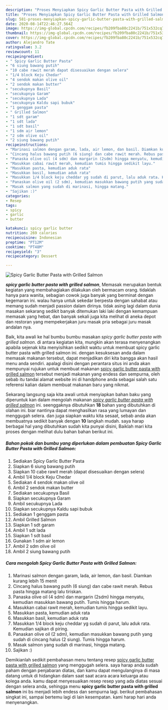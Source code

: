 ```yaml
---
description: "Proses Menyiapkan Spicy Garlic Butter Pasta with Grilled Salmon, Bisa Manjain Lidah"
title: "Proses Menyiapkan Spicy Garlic Butter Pasta with Grilled Salmon, Bisa Manjain Lidah"
slug: 581-proses-menyiapkan-spicy-garlic-butter-pasta-with-grilled-salmon-bisa-manjain-lidah
date: 2020-08-14T22:46:27.564Z
image: https://img-global.cpcdn.com/recipes/fb209fba80c2241b/751x532cq70/spicy-garlic-butter-pasta-with-grilled-salmon-foto-resep-utama.jpg
thumbnail: https://img-global.cpcdn.com/recipes/fb209fba80c2241b/751x532cq70/spicy-garlic-butter-pasta-with-grilled-salmon-foto-resep-utama.jpg
cover: https://img-global.cpcdn.com/recipes/fb209fba80c2241b/751x532cq70/spicy-garlic-butter-pasta-with-grilled-salmon-foto-resep-utama.jpg
author: Alejandro Tate
ratingvalue: 3.2
reviewcount: 11
recipeingredient:
- " Spicy Garlic Butter Pasta"
- "6 siung bawang putih"
- "10 cabe rawit merah dapat disesuaikan dengan selera"
- "1/4 block Keju Chedar"
- "4 sendok makan olive oil"
- "2 sendok makan butter"
- "secukupnya Basil"
- "secukupnya Garam"
- "secukupnya Lada"
- "secukupnya Kaldu sapi bubuk"
- "1 genggam pasta"
- " Grilled Salmon"
- "1 sdt garam"
- "1 sdt lada"
- "1 sdt basil"
- "1 sdm air lemon"
- "2 sdm olive oil"
- "2 siung bawang putih"
recipeinstructions:
- "Marinasi salmon dengan garam, lada, air lemon, dan basil. Diamkan kurang lebih 15 menit"
- "Cincang halus bawang putih (6 siung) dan cabe rawit merah. Rebus pasta hingga matang lalu tiriskan."
- "Panaska olive oil (4 sdm) dan margarin (2sdm) hingga menyatu, kemudian masukkan bawang putih. Tumis hingga harum."
- "Masukkan cabai rawit merah, kemudian tumis hingga sedikit layu."
- "Masukkan pasta, kemudian aduk rata"
- "Masukkan basil, kemudian aduk rata"
- "Masukkan 1/4 block keju cheddar yg sudah di parut, lalu aduk rata. Kemudian sajikan di piring."
- "Panaskan olive oil (2 sdm), kemudian masukkan bawang putih yang sudah di cincang halus (2 siung). Tumis hingga harum."
- "Masak salmon yang sudah di marinasi, hingga matang."
- "Sajikan :)"
categories:
- Resep
tags:
- spicy
- garlic
- butter

katakunci: spicy garlic butter 
nutrition: 269 calories
recipecuisine: Indonesian
preptime: "PT12M"
cooktime: "PT48M"
recipeyield: "3"
recipecategory: Dessert

---
```



![Spicy Garlic Butter Pasta with Grilled Salmon](https://img-global.cpcdn.com/recipes/fb209fba80c2241b/751x532cq70/spicy-garlic-butter-pasta-with-grilled-salmon-foto-resep-utama.jpg)

<b><i>spicy garlic butter pasta with grilled salmon</i></b>, Memasak merupakan bentuk kegiatan yang membahagiakan dilakukan oleh bermacam orang. tidaklah hanya para wanita, sebagian cowok juga banyak yang berminat dengan kegemaran ini. walau hanya untuk sekedar berpesta dengan sahabat atau memang sudah menjadi passion dalam dirinya. tidak asing lagi dalam dunia masakan sekarang sedikit banyak ditemukan laki laki dengan kemampuan memasak yang hebat, dan banyak sekali juga kita melihat di aneka depot dan restoran yang mempekerjakan juru masak pria sebagai juru masak andalan nya.

Baik, kita awali ke hal bumbu bumbu masakan <i>spicy garlic butter pasta with grilled salmon</i>. di antara kegiatan kita, mungkin akan terasa menyenangkan apabila sejenak kita menyisihkan sedikit waktu untuk membuat spicy garlic butter pasta with grilled salmon ini. dengan kesuksesan anda dalam memasak makanan tersebut, dapat menjadikan diri kita bangga akan hasil menu anda sendiri. apalagi disini dengan perantara situs ini anda akan mempunyai rujukan untuk membuat makanan <u>spicy garlic butter pasta with grilled salmon</u> tersebut menjadi makanan yang endess dan sempurna, oleh sebab itu tandai alamat website ini di handphone anda sebagai salah satu referensi kalian dalam membuat makanan baru yang nikmat.




Sekarang langsung saja kita awali untuk menyiapkan bahan baku yang diperuntuk kan dalam mengolah makanan <u><i>spicy garlic butter pasta with grilled salmon</i></u> ini. seenggaknya dibutuhkan <b>18</b> bahan yang dibutuhkan di olahan ini. biar nantinya dapat menghasilkan rasa yang lumayan dan menggugah selera. dan juga siapkan waktu kita sesaat, sebab anda akan membuatnya sedikit banyak dengan <b>10</b> langkah mudah. saya harap berbagai hal yang dibutuhkan sudah kita punyai disini, Baiklah mari kita proses dengan melihat dulu bahan bahan berikut ini.

<!--inarticleads1-->

##### Bahan pokok dan bumbu yang diperlukan dalam pembuatan Spicy Garlic Butter Pasta with Grilled Salmon:

1. Sediakan  Spicy Garlic Butter Pasta
1. Siapkan 6 siung bawang putih
1. Siapkan 10 cabe rawit merah (dapat disesuaikan dengan selera)
1. Ambil 1/4 block Keju Chedar
1. Sediakan 4 sendok makan olive oil
1. Ambil 2 sendok makan butter
1. Sediakan secukupnya Basil
1. Siapkan secukupnya Garam
1. Ambil secukupnya Lada
1. Siapkan secukupnya Kaldu sapi bubuk
1. Sediakan 1 genggam pasta
1. Ambil  Grilled Salmon
1. Siapkan 1 sdt garam
1. Ambil 1 sdt lada
1. Siapkan 1 sdt basil
1. Gunakan 1 sdm air lemon
1. Ambil 2 sdm olive oil
1. Ambil 2 siung bawang putih




<!--inarticleads2-->

##### Cara mengolah Spicy Garlic Butter Pasta with Grilled Salmon:

1. Marinasi salmon dengan garam, lada, air lemon, dan basil. Diamkan kurang lebih 15 menit
1. Cincang halus bawang putih (6 siung) dan cabe rawit merah. Rebus pasta hingga matang lalu tiriskan.
1. Panaska olive oil (4 sdm) dan margarin (2sdm) hingga menyatu, kemudian masukkan bawang putih. Tumis hingga harum.
1. Masukkan cabai rawit merah, kemudian tumis hingga sedikit layu.
1. Masukkan pasta, kemudian aduk rata
1. Masukkan basil, kemudian aduk rata
1. Masukkan 1/4 block keju cheddar yg sudah di parut, lalu aduk rata. Kemudian sajikan di piring.
1. Panaskan olive oil (2 sdm), kemudian masukkan bawang putih yang sudah di cincang halus (2 siung). Tumis hingga harum.
1. Masak salmon yang sudah di marinasi, hingga matang.
1. Sajikan :)




Demikianlah sedikit pembahasan menu tentang resep <u>spicy garlic butter pasta with grilled salmon</u> yang menggugah selera. saya harap anda sudah paham dengan penjabaran diatas, dan kamu dapat mengulanginya di masa datang untuk di hidangkan dalam saat saat acara acara keluarga atau kolega anda. kamu dapat menyesuaikan resep resep yang ada diatas sesuai dengan selera anda, sehingga menu <b>spicy garlic butter pasta with grilled salmon</b> ini bs menjadi lebih endess dan sempurna lagi. berikut pembahasan singkat ini, sampai bertemu lagi di lain kesempatan. kami harap hari anda menyenangkan.
